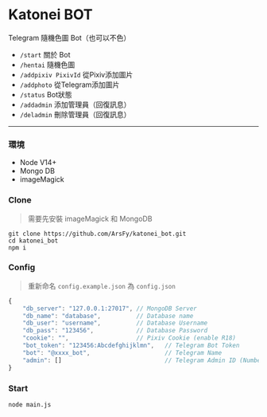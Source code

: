 # Katonei BOT

Telegram 隨機色圖 Bot（也可以不色）

- `/start` 關於 Bot
- `/hentai` 隨機色圖
- `/addpixiv PixivId` 從Pixiv添加圖片
- `/addphoto` 從Telegram添加圖片
- `/status` Bot狀態
- `/addadmin` 添加管理員（回復訊息）
- `/deladmin` 刪除管理員（回復訊息）

-----

### 環境

- Node V14+
- Mongo DB
- imageMagick

### Clone

> 需要先安裝 imageMagick 和 MongoDB

```
git clone https://github.com/ArsFy/katonei_bot.git
cd katonei_bot
npm i
```

### Config

> 重新命名 `config.example.json` 為 `config.json`

```js
{
    "db_server": "127.0.0.1:27017", // MongoDB Server
    "db_name": "database",          // Database name
    "db_user": "username",          // Database Username
    "db_pass": "123456",            // Database Password
    "cookie": "",                   // Pixiv Cookie (enable R18)
    "bot_token": "123456:Abcdefghijklmn",   // Telegram Bot Token
    "bot": "@xxxx_bot",                     // Telegram Name
    "admin": []                             // Telegram Admin ID (Number)
}
```

### Start

```
node main.js
```